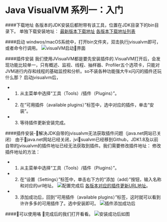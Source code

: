 # Java VisualVM 系列一：入门

####下载地址
各版本的JDK安装后都附带有该工具，位置在JDK目录下的bin目录下。
单独下载安装地址：
[最新版本下载地址](https://visualvm.github.io/)
[各版本下载地址列表](https://visualvm.github.io/releases.html)

####启动
windwos/macOS系统中，打开bin文件夹，双击执行jvisualvm即可，或者命令行调用。
![visualVM启动界面](http://itxiaofeng.com/wp-content/uploads/2017/10/startup.png)

####插件安装
我们使用JVisualVM都是要先安装插件的.VisualVM打开后，会发现功能比较单一，只有概述、监视、线程、抽样器、Profiler五个选项卡，只能对JVM进行内存和线程的基础监控和分析。so不装各种功能强大牛x闪闪的插件还玩什么那？
启动jvisualvm后，
- 1. 从主菜单中选择“工具（Tools）/插件（Plugins）”。
- 2. 在“可用插件（available plugins）”标签中，选中对应的插件，单击“安装”。
- 3. 等待插件更新安装完成。

####插件安装-解决JDK自带的jvisualvm无法获取插件问题（java.net网站已关闭）
由于java.net网站已经关闭，jvisualvm已经移到Github，JDK1.8及以前自带的jvisualvm的插件地址已经无法获取到插件。我们需要修改插件地址：
修改插件地址的方法：
- 1. 从主菜单中选择“工具（Tools）/插件（Plugins）”。
- 2. 在“设置（Settings）”标签中，单击右下方的“添加（add）”按钮，输入名称和对应的url地址。
![配置完成后](http://itxiaofeng.com/wp-content/uploads/2017/10/settings.png)
[各版本对应的插件更新URL地址](https://visualvm.github.io/pluginscenters.html)。
- 3. 添加成功后，回到“可用插件（available plugins）”标签，这时就可以看到许许多多的可用插件了。选中安装即可。
![插件添加成功后](http://itxiaofeng.com/wp-content/uploads/2017/10/pluginsinstalled.png)

####可以使用咯
完成后的我们打开看看。
![安装成功后如图](http://itxiaofeng.com/wp-content/uploads/2017/10/allok.png)




